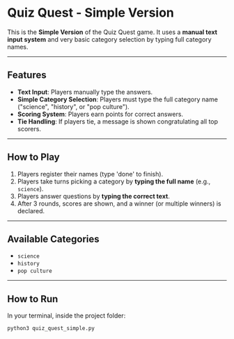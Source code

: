 # Quiz Quest - Simple Version

This is the **Simple Version** of the Quiz Quest game. It uses a **manual text input system** and very basic category selection by typing full category names.

---

## Features

-  **Text Input**: Players manually type the answers.
-  **Simple Category Selection**: Players must type the full category name ("science", "history", or "pop culture").
-  **Scoring System**: Players earn points for correct answers.
-  **Tie Handling**: If players tie, a message is shown congratulating all top scorers.

---

## How to Play

1. Players register their names (type 'done' to finish).
2. Players take turns picking a category by **typing the full name** (e.g., `science`).
3. Players answer questions by **typing the correct text**.
4. After 3 rounds, scores are shown, and a winner (or multiple winners) is declared.

---

## Available Categories

- `science`
- `history`
- `pop culture`

---

## How to Run

In your terminal, inside the project folder:

```bash
python3 quiz_quest_simple.py

